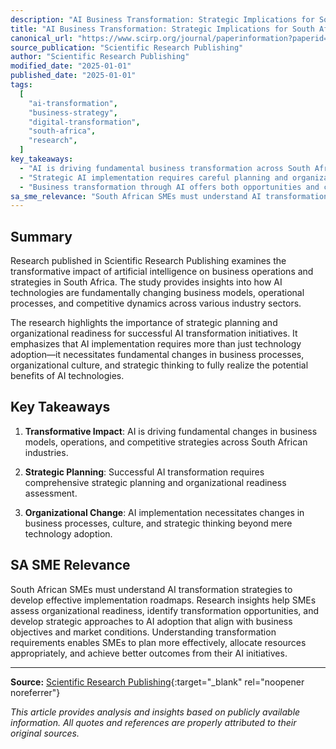 ```yaml
---
description: "AI Business Transformation: Strategic Implications for South African SMEs - Analysis and insights for South African SMEs on AI adoption, implementation strategies, and business transformation opportunities."
title: "AI Business Transformation: Strategic Implications for South African SMEs"
canonical_url: "https://www.scirp.org/journal/paperinformation?paperid=141418"
source_publication: "Scientific Research Publishing"
author: "Scientific Research Publishing"
modified_date: "2025-01-01"
published_date: "2025-01-01"
tags:
  [
    "ai-transformation",
    "business-strategy",
    "digital-transformation",
    "south-africa",
    "research",
  ]
key_takeaways:
  - "AI is driving fundamental business transformation across South African industries"
  - "Strategic AI implementation requires careful planning and organizational readiness"
  - "Business transformation through AI offers both opportunities and challenges for SMEs"
sa_sme_relevance: "South African SMEs must understand AI transformation strategies to develop effective implementation roadmaps. Research insights help SMEs assess organizational readiness, identify transformation opportunities, and develop strategic approaches to AI adoption that align with business objectives and market conditions."
---
```

<script type="application/ld+json">
{
  "@context": "https://schema.org",
  "@type": "Article",
  "headline": "AI Business Transformation: Strategic Implications for South African SMEs",
  "description": "AI Business Transformation: Strategic Implications for South African SMEs - Analysis and insights for South African SMEs on AI adoption, implementation strategies, and business transformation opportunities.",
  "author": {
    "@type": "Organization",
    "name": "Scientific Research Publishing"
  },
  "publisher": {
    "@type": "Organization",
    "name": "Aurellius"
  },
  "datePublished": "2025-01-01",
  "dateModified": "2025-01-01",
  "mainEntityOfPage": {
    "@type": "WebPage",
    "@id": "https://www.scirp.org/journal/paperinformation?paperid=141418"
  }
}
</script>

## Summary

Research published in Scientific Research Publishing examines the transformative impact of artificial intelligence on business operations and strategies in South Africa. The study provides insights into how AI technologies are fundamentally changing business models, operational processes, and competitive dynamics across various industry sectors.

The research highlights the importance of strategic planning and organizational readiness for successful AI transformation initiatives. It emphasizes that AI implementation requires more than just technology adoption—it necessitates fundamental changes in business processes, organizational culture, and strategic thinking to fully realize the potential benefits of AI technologies.

## Key Takeaways

1. **Transformative Impact**: AI is driving fundamental changes in business models, operations, and competitive strategies across South African industries.

2. **Strategic Planning**: Successful AI transformation requires comprehensive strategic planning and organizational readiness assessment.

3. **Organizational Change**: AI implementation necessitates changes in business processes, culture, and strategic thinking beyond mere technology adoption.

## SA SME Relevance

South African SMEs must understand AI transformation strategies to develop effective implementation roadmaps. Research insights help SMEs assess organizational readiness, identify transformation opportunities, and develop strategic approaches to AI adoption that align with business objectives and market conditions. Understanding transformation requirements enables SMEs to plan more effectively, allocate resources appropriately, and achieve better outcomes from their AI initiatives.

<!-- TODO: Verify specific research findings and methodology details from the original paper -->


---

**Source:** [Scientific Research Publishing](https://www.scirp.org/journal/paperinformation?paperid=141418){:target="_blank" rel="noopener noreferrer"}

*This article provides analysis and insights based on publicly available information. All quotes and references are properly attributed to their original sources.*